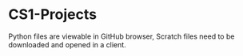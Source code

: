 # CS1-Projects

Python files are viewable in GitHub browser, Scratch files need to be downloaded and opened in a client.
